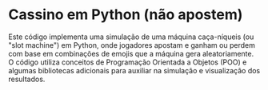 # Cassino em Python (não apostem) 
Este código implementa uma simulação de uma máquina caça-níqueis (ou "slot machine") em Python, onde jogadores apostam e ganham ou perdem com base em combinações de emojis que a máquina gera aleatoriamente. O código utiliza conceitos de Programação Orientada a Objetos (POO) e algumas bibliotecas adicionais para auxiliar na simulação e visualização dos resultados.
